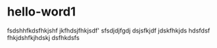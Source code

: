 # hello-word1
fsdshhfkdsfhkjshf
jkfhdsjfhkjsdf'
sfsdjdjfgdj
dsjsfkjdf
jdskfhkjds
hdsfdsf
fhkjdshfkjhdskj
dsfhkdsfs
